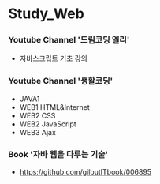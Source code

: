 # Study_Web


### Youtube Channel '드림코딩 엘리'
 - 자바스크립트 기초 강의



### Youtube Channel '생활코딩'
- JAVA1
- WEB1 HTML&Internet
- WEB2 CSS
- WEB2 JavaScript
- WEB3 Ajax



### Book '자바 웹을 다루는 기술'
- https://github.com/gilbutITbook/006895
